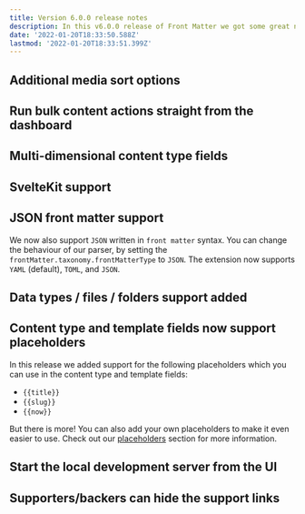 ```yaml
---
title: Version 6.0.0 release notes
description: In this v6.0.0 release of Front Matter we got some great new features to announce to you.
date: '2022-01-20T18:33:50.588Z'
lastmod: '2022-01-20T18:33:51.399Z'
---
```


## Additional media sort options

## Run bulk content actions straight from the dashboard

## Multi-dimensional content type fields

## SvelteKit support

## JSON front matter support

We now also support `JSON` written in `front matter` syntax. You can change the behaviour of our parser, by setting the `frontMatter.taxonomy.frontMatterType` to `JSON`. The extension now supports `YAML` (default), `TOML`, and `JSON`.

## Data types / files / folders support added

## Content type and template fields now support placeholders

In this release we added support for the following placeholders which you can use in the content type and template fields:

- `{{title}}`
- `{{slug}}`
- `{{now}}`

But there is more! You can also add your own placeholders to make it even easier to use. Check out our [placeholders](/docs/content-types#placeholders) section for more information.

## Start the local development server from the UI

## Supporters/backers can hide the support links